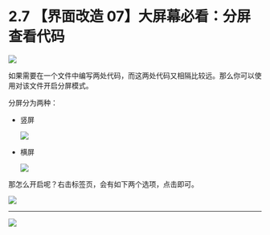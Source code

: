 # 2.7 【界面改造 07】大屏幕必看：分屏查看代码

![](http://image.iswbm.com/20200804124133.png)

如果需要在一个文件中编写两处代码，而这两处代码又相隔比较远。那么你可以使用对该文件开启分屏模式。

分屏分为两种：

- 竖屏

  ![](http://image.iswbm.com/20200829225245.png)

- 横屏

  ![](http://image.iswbm.com/20200829225323.png)



那怎么开启呢？右击标签页，会有如下两个选项，点击即可。

![](http://image.iswbm.com/20200829225550.png)



---

![](http://image.iswbm.com/20200607174235.png)